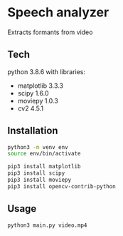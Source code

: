 # Speech analyzer

Extracts formants from video

## Tech
python 3.8.6
with libraries:
* matplotlib 3.3.3
* scipy 1.6.0
* moviepy 1.0.3
* cv2 4.5.1

## Installation

```sh
python3 -m venv env
source env/bin/activate
```

```sh
pip3 install matplotlib
pip3 install scipy
pip3 install moviepy
pip3 install opencv-contrib-python
```

## Usage
```sh
python3 main.py video.mp4
```
